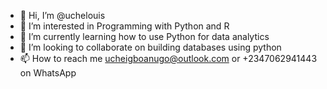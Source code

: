 - 👋 Hi, I’m @uchelouis
- 👀 I’m interested in Programming with Python and R
- 🌱 I’m currently learning how to use Python for data analytics
- 💞️ I’m looking to collaborate on building databases using python
- 📫 How to reach me ucheigboanugo@outlook.com or +2347062941443 on WhatsApp 

<!---
Uchelouis45/Uchelouis45 is a ✨ special ✨ repository because its `README.md` (this file) appears on your GitHub profile.
You can click the Preview link to take a look at your changes.
--->
